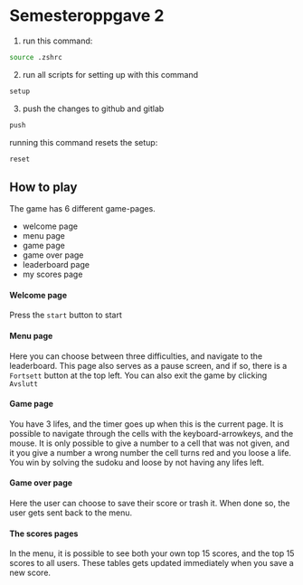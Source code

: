 # Semesteroppgave 2

1. run this command:

```bash
source .zshrc
```

2. run all scripts for setting up with this command

```bash
setup
```

3. push the changes to github and gitlab

```bash
push
```

running this command resets the setup:

```bash
reset
```

## How to play

The game has 6 different game-pages.

- welcome page
- menu page
- game page
- game over page
- leaderboard page
- my scores page

#### Welcome page

Press the `start` button to start

#### Menu page

Here you can choose between three difficulties, and navigate to the leaderboard. This page also serves as a pause screen, and if so, there is a `Fortsett` button at the top left. You can also exit the game by clicking `Avslutt`

#### Game page

You have 3 lifes, and the timer goes up when this is the current page. It is possible to navigate through the cells with the keyboard-arrowkeys, and the mouse. It is only possible to give a number to a cell that was not given, and it you give a number a wrong number the cell turns red and you loose a life. You win by solving the sudoku and loose by not having any lifes left.

#### Game over page

Here the user can choose to save their score or trash it. When done so, the user gets sent back to the menu.

#### The scores pages

In the menu, it is possible to see both your own top 15 scores, and the top 15 scores to all users. These tables gets updated immediately when you save a new score.
